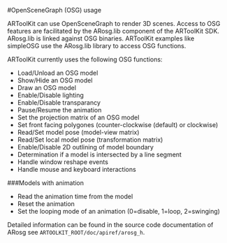 #OpenSceneGraph (OSG) usage

ARToolKit can use OpenSceneGraph to render 3D scenes. Access to OSG features are facilitated by the ARosg.lib component of the ARToolKit SDK. ARosg.lib is linked against OSG binaries. ARToolKit examples like simpleOSG use the ARosg.lib library to access OSG functions.

ARToolKit currently uses the following OSG functions:

- Load/Unload an OSG model
- Show/Hide an OSG model
- Draw an OSG model
- Enable/Disable lighting
- Enable/Disable transparancy
- Pause/Resume the animation
- Set the projection matrix of an OSG model
- Set front facing polygones (counter-clockwise (default) or clockwise)
- Read/Set model pose (model-view matrix)
- Read/Set local model pose (transformation matrix)
- Enable/Disable 2D outlining of model boundary
- Determination if a model is intersected by a line segment
- Handle window reshape events
- Handle mouse and keyboard interactions

###Models with animation

- Read the animation time from the model
- Reset the animation
- Set the looping mode of an animation (0=disable, 1=loop, 2=swinging)

Detailed information can be found in the source code documentation of ARosg see `ARTOOLKIT_ROOT/doc/apiref/arosg_h`.

